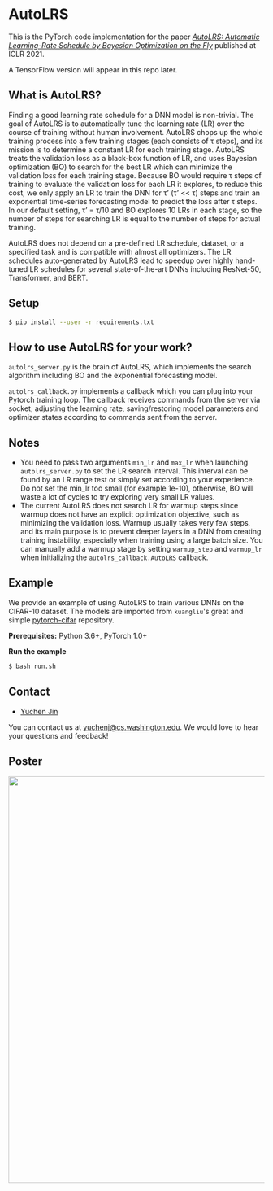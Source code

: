 # AutoLRS 

This is the PyTorch code implementation for the paper [_AutoLRS: Automatic Learning-Rate Schedule by Bayesian Optimization on the Fly_](https://openreview.net/forum?id=SlrqM9_lyju) published at ICLR 2021.

A TensorFlow version will appear in this repo later.

## What is AutoLRS?
Finding a good learning rate schedule for a DNN model is non-trivial. The goal of AutoLRS is to automatically tune the learning rate (LR) over the course of training without human involvement. AutoLRS chops up the whole training process into a few training stages (each consists of τ steps), and its mission is to determine a constant LR for each training stage. AutoLRS treats the validation loss as a black-box function of LR, and uses Bayesian optimization (BO) to search for the best LR which can minimize the validation loss for each training stage. Because BO would require τ steps of training to evaluate the validation loss for each LR it explores, to reduce this cost, we only apply an LR to train the DNN for τ’ (τ’ << τ) steps and train an exponential time-series forecasting model to predict the loss after τ steps. In our default setting, τ’ = τ/10 and BO explores 10 LRs in each stage, so the number of steps for searching LR is equal to the number of steps for actual training.

AutoLRS does not depend on a pre-defined LR schedule, dataset, or a specified task and is compatible with almost all optimizers. The LR schedules auto-generated by AutoLRS lead to speedup over highly hand-tuned LR schedules for several state-of-the-art DNNs including ResNet-50, Transformer, and BERT.

## Setup
```sh
$ pip install --user -r requirements.txt
```
## How to use AutoLRS for your work?
`autolrs_server.py` is the brain of AutoLRS, which implements the search algorithm including BO and the exponential forecasting model.

`autolrs_callback.py` implements a callback which you can plug into your Pytorch training loop. The callback receives commands from the server via socket, adjusting the learning rate, saving/restoring model parameters and optimizer states according to commands sent from the server.

## Notes
* You need to pass two arguments `min_lr` and `max_lr` when launching `autolrs_server.py` to set the LR search interval. This interval can be found by an LR range test or simply set according to your experience. Do not set the min_lr too small (for example 1e-10), otherwise, BO will waste a lot of cycles to try exploring very small LR values.
* The current AutoLRS does not search LR for warmup steps since warmup does not have an explicit optimization objective, such as minimizing the validation loss. Warmup usually takes very few steps, and its main purpose is to prevent deeper layers in a DNN from creating training instability, especially when training using a large batch size. You can manually add a warmup stage by setting `warmup_step` and `warmup_lr` when initializing the `autolrs_callback.AutoLRS` callback.

## Example
We provide an example of using AutoLRS to train various DNNs on the CIFAR-10 dataset. The models are imported from `kuangliu`'s great and simple [pytorch-cifar](https://github.com/kuangliu/pytorch-cifar) repository.

__Prerequisites:__ 
Python 3.6+, PyTorch 1.0+

__Run the example__ 
```sh
$ bash run.sh
```

## Contact 
+ [Yuchen Jin](https://homes.cs.washington.edu/~yuchenj)

You can contact us at <yuchenj@cs.washington.edu>. We would love to hear your questions and feedback!

## Poster
<img src="poster.png" width="800px"/>
